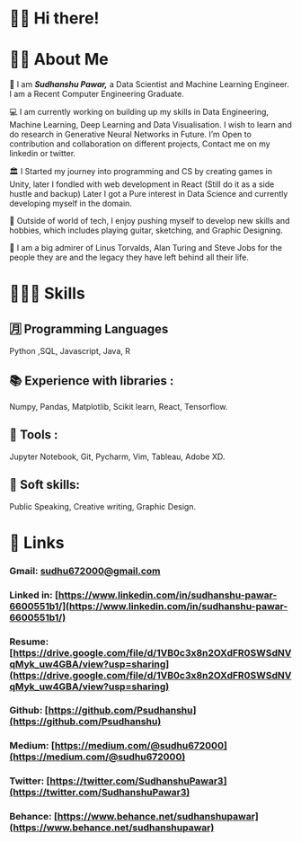 # 🤙🏼 Hi there!

# 🧔🏻 About Me

📁 I am ***Sudhanshu Pawar,*** a Data Scientist and Machine Learning Engineer. I am a Recent Computer Engineering Graduate.

💻 I am currently working on building up my skills in Data Engineering, Machine Learning, Deep Learning and Data Visualisation. I wish to learn and do research in Generative Neural Networks in Future. I’m Open to contribution and collaboration on different projects, Contact me on my linkedin or twitter.

🏛️ I Started my journey into programming and CS by creating games in Unity, later I fondled with web development in React (Still do it as a side hustle and backup) Later I got a Pure interest in Data Science and currently developing myself in the domain.  

🎢 Outside of world of tech, I enjoy pushing myself to  develop new skills and hobbies, which includes playing guitar, sketching, and Graphic Designing.

📕 I am a big admirer of Linus Torvalds, Alan Turing and Steve Jobs for the people they are and the legacy they have left behind all their life.

# 🦸🏻‍♂️ Skills

## 🈷️  Programming Languages

Python ,SQL, Javascript, Java, R

## 📚  Experience with libraries :

Numpy, Pandas, Matplotlib, Scikit learn, React, Tensorflow.

## 🔬  Tools :

Jupyter Notebook, Git, Pycharm, Vim, Tableau, Adobe XD.

## 🎵  Soft skills:

Public Speaking, Creative writing, Graphic Design.

# 🔗 Links

### Gmail: sudhu672000@gmail.com

### Linked in: [https://www.linkedin.com/in/sudhanshu-pawar-6600551b1/](https://www.linkedin.com/in/sudhanshu-pawar-6600551b1/)

### Resume: [https://drive.google.com/file/d/1VB0c3x8n2OXdFR0SWSdNVqMyk_uw4GBA/view?usp=sharing](https://drive.google.com/file/d/1VB0c3x8n2OXdFR0SWSdNVqMyk_uw4GBA/view?usp=sharing)

### Github: [https://github.com/Psudhanshu](https://github.com/Psudhanshu)

### Medium: [https://medium.com/@sudhu672000](https://medium.com/@sudhu672000)

### Twitter: [https://twitter.com/SudhanshuPawar3](https://twitter.com/SudhanshuPawar3)

### Behance: [https://www.behance.net/sudhanshupawar](https://www.behance.net/sudhanshupawar)
